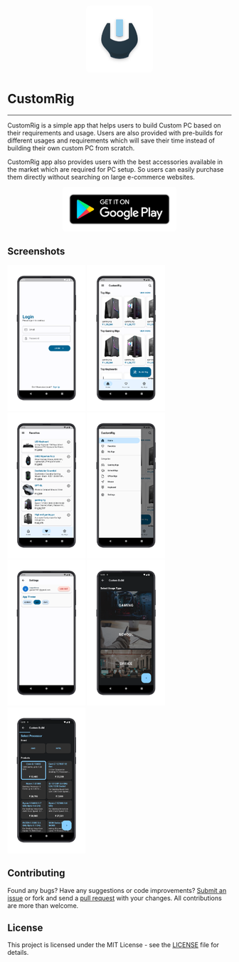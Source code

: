 <p align="center">
<img style= "border-radius : 8px " height="150px" width="150px" src="branding/app_icon.png" alt="logo"/>
</p>

# CustomRig

 <hr />

CustomRig is a simple app that helps users to build Custom PC based on their requirements and usage. Users are also provided with pre-builds for different usages and requirements which will save their time instead of building their own custom PC from scratch.

CustomRig app also provides users with the best accessories available in the market which are required for PC setup. So users can easily purchase them directly without searching on large e-commerce websites.

<p align="center">

<a href='https://play.google.com/store/apps/details?id=me.varad.customrig'>
<img style= "border-radius : 8px " height="100px"" src="branding/google-play-badge.png" alt="customrig"/>
</a>
</p>

## Screenshots

<p>
<img height="328px" width="175px" src="branding/screenshots/screenshot1.png" alt="4"/>
<img height="328px" width="175px" src="branding/screenshots/screenshot2.png" alt="4"/>
<img height="328px" width="175px" src="branding/screenshots/screenshot3.png" alt="1"/>
<img height="328px" width="175px" src="branding/screenshots/screenshot4.png" alt="2"/>
<img height="328px" width="175px" src="branding/screenshots/screenshot5.png" alt="3"/>
<img height="328px" width="175px" src="branding/screenshots/screenshot6.png" alt="3"/>
<img height="328px" width="175px" src="branding/screenshots/screenshot7.png" alt="3"/>
</p>

## Contributing

Found any bugs? Have any suggestions or code improvements? [Submit an issue](https://github.com/CustomRig/customrig/issues) or fork and send a [pull request](https://github.com/CustomRig/customrig/pulls) with your changes. All contributions are more than welcome.

## License

This project is licensed under the MIT License - see the [LICENSE](https://choosealicense.com/licenses/mit/) file for details.
